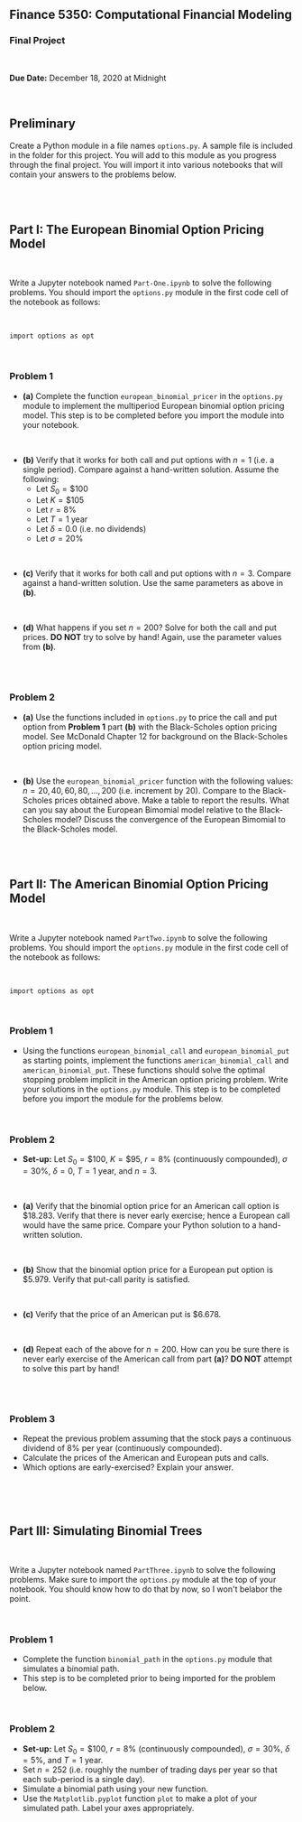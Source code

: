 ## Finance 5350: Computational Financial Modeling
### __Final Project__

<br>

**Due Date:** December 18, 2020 at Midnight

<br>

## __Preliminary__


Create a Python module in a file names `options.py`. A sample file is included in the folder for this project. You will add to this module as you progress through the final project. You will import it into various notebooks that will contain your answers to the problems below.

<br>
<br>

## __Part I: The European Binomial Option Pricing Model__

<br>

Write a Jupyter notebook named `Part-One.ipynb` to solve the following problems. You should import the `options.py` module in the first code cell of the notebook as follows:

<br>

```
import options as opt
```

<br>

### __Problem 1__

* __(a)__ Complete the function `european_binomial_pricer` in the `options.py` module to implement the multiperiod European binomial option pricing model. This step is to be completed before you import the module into your notebook.

<br>

* __(b)__ Verify that it works for both call and put options with $n = 1$ (i.e. a single period). Compare against a hand-written solution. Assume the following:
    - Let $S_{0} = \$100$
    - Let $K = \$105$
    - Let $r = 8\%$
    - Let $T = 1$ year
    - Let $\delta = 0.0$ (i.e. no dividends)
    - Let $\sigma = 20\%$


<br>

* __(c)__ Verify that it works for both call and put options with $n = 3$. Compare against a hand-written solution. Use the same parameters as above in __(b)__.  

<br>

* __(d)__ What happens if you set $n = 200$? Solve for both the call and put prices. __DO NOT__ try to solve by hand! Again, use the parameter values from __(b)__.

<br>
<br>


### __Problem 2__

* __(a)__ Use the functions included in `options.py` to price the call and put option from __Problem 1__ part __(b)__ with the Black-Scholes option pricing model. See McDonald Chapter 12 for background on the Black-Scholes option pricing model.

<br>

* __(b)__ Use the `european_binomial_pricer` function with the following values: $n = 20, 40, 60, 80, \ldots, 200$ (i.e. increment by $20$). Compare to the Black-Scholes prices obtained above. Make a table to report the results. 
          What can you say about the European Bimomial model relative to the Black-Scholes model? Discuss the convergence of the European Bimomial to the Black-Scholes model.

<br>
<br>

## __Part II: The American Binomial Option Pricing Model__

<br>

Write a Jupyter notebook named `PartTwo.ipynb` to solve the following problems. You should import the `options.py` module in the first code cell of the notebook as follows:

<br>

```
import options as opt
```

<br>

### __Problem 1__

* Using the functions `european_binomial_call` and `european_binomial_put` as starting points, implement the functions `american_binomial_call` and `american_binomial_put`. These functions should solve the optimal stopping problem implicit in the American option pricing problem. Write your solutions in the `options.py` module. This step is to be completed before you import the module for the problems below. 

<br>

### __Problem 2__

* __Set-up:__ Let $S_{0} = \$100$, $K = \$95$, $r = 8\%$ (continuously compounded), $\sigma = 30\%$, $\delta = 0$, $T = 1$ year, and $n = 3$.

<br>

* __(a)__ Verify that the binomial option price for an American call option is $\$18.283$. Verify that there is never early exercise; hence a European call would have the same price. Compare your Python solution to a hand-written solution.

<br>

* __(b)__ Show that the binomial option price for a European put option is $\$5.979$. Verify that put-call parity is satisfied. 

<br>

* __(c)__ Verify that the price of an American put is $\$6.678$.

<br>

* __(d)__ Repeat each of the above for $n = 200$. How can you be sure there is never early exercise of the American call from part __(a)__? __DO NOT__ attempt to solve this part by hand! 

<br>
<br>

### __Problem 3__

* Repeat the previous problem assuming that the stock pays a continuous dividend of $8\%$ per year (continuously compounded).
* Calculate the prices of the American and European puts and calls. 
* Which options are early-exercised? Explain your answer. 
    

<br>
<br>


```python

```

## __Part III: Simulating Binomial Trees__

<br>

Write a Jupyter notebook named `PartThree.ipynb` to solve the following problems. Make sure to import the `options.py` module at the top of your notebook. You should know how to do that by now, so I won't belabor the point. 

<br>

### __Problem 1__


* Complete the function `binomial_path` in the `options.py` module that simulates a binomial path. 
* This step is to be completed prior to being imported for the problem below.
 


<br>

### __Problem 2__

* __Set-up:__ Let $S_{0} = \$100$, $r = 8\%$ (continuously compounded), $\sigma = 30\%$, $\delta = 5\%$, and $T = 1$ year.
* Set $n = 252$ (i.e. roughly the number of trading days per year so that each sub-period is a single day).
* Simulate a binomial path using your new function. 
* Use the `Matplotlib.pyplot` function `plot` to make a plot of your simulated path. Label your axes appropriately. 

<br>
<br>
